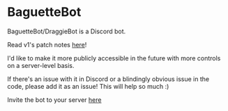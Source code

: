 # BaguetteBot
BaguetteBot/DraggieBot is a Discord bot.


Read v1's patch notes [here](https://www.ibaguette.com/baguettebot-v1-patch-notes)!

I'd like to make it more publicly accessible in the future with more controls on a server-level basis.

If there's an issue with it in Discord or a blindingly obvious issue in the code, please add it as an issue! This will help so much :)

Invite the bot to your server [here](https://discord.com/api/oauth2/authorize?client_id=792850689533542420&permissions=8&scope=bot)
